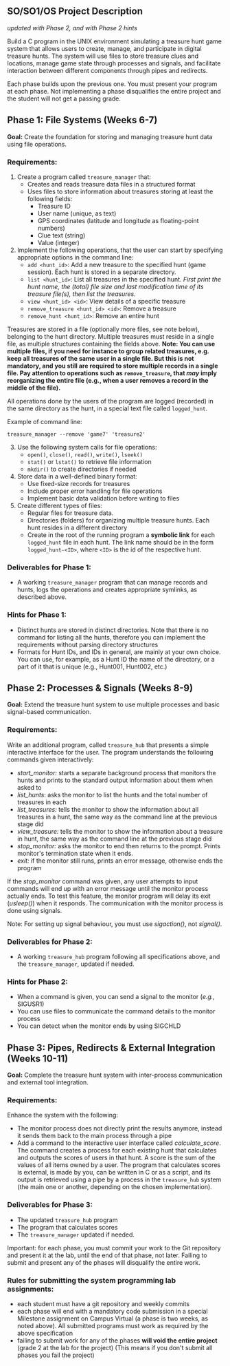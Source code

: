 ## **SO/SO1/OS Project Description**

*updated with Phase 2, and with Phase 2 hints*

Build a C program in the UNIX environment simulating a treasure hunt game system that allows users to create, manage, and participate in digital treasure hunts. The system will use files to store treasure clues and locations, manage game state through processes and signals, and facilitate interaction between different components through pipes and redirects.

Each phase builds upon the previous one. You must present your program at each phase. Not implementing a phase disqualifies the entire project and the student will not get a passing grade.

## **Phase 1: File Systems (Weeks 6-7)**

**Goal:** Create the foundation for storing and managing treasure hunt data using file operations.

### **Requirements:**

1. Create a program called `treasure_manager` that:  
   * Creates and reads treasure data files in a structured format  
   * Uses files to store information about treasures storing at least the following fields:  
     * Treasure ID  
     * User name (unique, as text)  
     * GPS coordinates (latitude and longitude as floating-point numbers)  
     * Clue text (string)  
     * Value (integer)  
2. Implement the following operations, that the user can start by specifying appropriate options in the command line:  
   * `add <hunt_id>`: Add a new treasure to the specified hunt (game session). Each hunt is stored in a separate directory.  
   * `list <hunt_id>`: List all treasures in the specified hunt. *First print the hunt name, the (total) file size and last modification time of its treasure file(s), then list the treasures.*  
   * `view <hunt_id> <id>`: View details of a specific treasure  
   * `remove_treasure <hunt_id> <id>`: Remove a treasure   
   * `remove_hunt <hunt_id>`: Remove an entire hunt

Treasures are stored in a file (optionally more files, see note below), belonging to the hunt directory. Multiple treasures must reside in a single file, as multiple structures containing the fields above. **Note: You can use multiple files, if you need for instance to group related treasures, e.g. keep all treasures of the same user in a single file. But this is not mandatory, and you still are required to store multiple records in a single file. Pay attention to operations such as `remove_treasure`, that *may* imply reorganizing the entire file (e.g., when a user removes a record in the middle of the file).**

All operations done by the users of the program are logged (recorded) in the same directory as the hunt, in a special text file called `logged_hunt`.

Example of command line:

`treasure_manager --remove 'game7' 'treasure2'`

3. Use the following system calls for file operations:  
   * `open()`, `close()`, `read()`, `write()`, `lseek()`  
   * `stat()` or `lstat()` to retrieve file information  
   * `mkdir()` to create directories if needed  
4. Store data in a well-defined binary format:  
   * Use fixed-size records for treasures  
   * Include proper error handling for file operations  
   * Implement basic data validation before writing to files  
5. Create different types of files:  
   * Regular files for treasure data.  
   * Directories (folders) for organizing multiple treasure hunts. Each hunt resides in a different directory  
   * Create in the root of the running program a **symbolic link** for each `logged_hunt` file in each hunt. The link name should be in the form `logged_hunt-<ID>`, where `<ID>` is the id of the respective hunt.

### **Deliverables for Phase 1:**

* A working `treasure_manager` program that can manage records and hunts, logs the operations and creates appropriate symlinks, as described above.

### **Hints for Phase 1:**

* Distinct hunts are stored in distinct directories. Note that there is no command for listing all the hunts, therefore you can implement the requirements without parsing directory structures  
* Formats for Hunt IDs, and IDs in general, are mainly at your own choice. You can use, for example, as a Hunt ID the name of the directory, or a part of it that is unique (e.g., Hunt001, Hunt002, etc.)  
    
    
  


## **Phase 2: Processes & Signals (Weeks 8-9)**

**Goal:** Extend the treasure hunt system to use multiple processes and basic signal-based communication.

### **Requirements:**

Write an additional program, called `treasure_hub` that presents a simple interactive interface for the user. The program understands the following commands given interactively:

* *start\_monitor:* starts a separate background process that monitors the hunts and prints to the standard output information about them when asked to  
* *list\_hunts*: asks the monitor to list the hunts and the total number of treasures in each  
* *list\_treasures:* tells the monitor to show the information about all treasures in a hunt, the same way as the command line at the previous stage did  
* *view\_treasure:* tells the monitor to show the information about a treasure in hunt, the same way as the command line at the previous stage did  
* *stop\_monitor:* asks the monitor to end then returns to the prompt. Prints monitor's  termination state when it ends.  
* *exit:* if the monitor still runs, prints an error message, otherwise ends the program

If the *stop\_monitor* command was given, any user attempts to input commands will end up with an error message until the monitor process actually ends. To test this feature, the monitor program will delay its exit (*usleep()*) when it responds. The communication with the monitor process is done using signals.

Note: For setting up signal behaviour, you must use *sigaction()*, not *signal()*.

### **Deliverables for Phase 2:**

* A working `treasure_hub` program following all specifications above, and the `treasure_manager`, updated if needed.

### **Hints for Phase 2:**

* When a command is given, you can send a signal to the monitor (*e.g.,* SIGUSR1)  
* You can use files to communicate the command details to the monitor process  
* You can detect when the monitor ends by using SIGCHLD

## **Phase 3: Pipes, Redirects & External Integration (Weeks 10-11)**

**Goal:** Complete the treasure hunt system with inter-process communication and external tool integration.

### **Requirements:**

Enhance the system with the following:

* The monitor process does not directly print the results anymore, instead it sends them back to the main process through a pipe  
* Add a command to the interactive user interface called *calculate\_score*. The command creates a process for each existing hunt that calculates and outputs the scores of users in that hunt. A score is the sum of the values of all items owned by a user. The program that calculates scores is external, is made by you, can be written in C or as a script, and its output is retrieved using a pipe by a process in the `treasure_hub` system (the main one or another, depending on the chosen implementation).

### **Deliverables for Phase 3:**

* The updated `treasure_hub` program  
* The program that calculates scores  
* The `treasure_manager` updated if needed.

Important: for each phase, you must commit your work to the Git repository and present it at the lab, until the end of that phase, not later. Failing to submit and present any of the phases will disqualify the entire work.

### **Rules for submitting the system programming lab assignments:**

* each student must have a git repository and weekly commits  
* each phase will end with a mandatory code submission in a special Milestone assignment on Campus Virtual (a phase is two weeks, as noted above). All submitted programs must work as required by the above specification  
* failing to submit work for any of the phases **will void the entire project** (grade 2 at the lab for the project) (This means if you don't submit all phases you fail the project)


